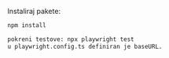 Instaliraj pakete:


```bash
npm install

pokreni testove: npx playwright test
u playwright.config.ts definiran je baseURL.


